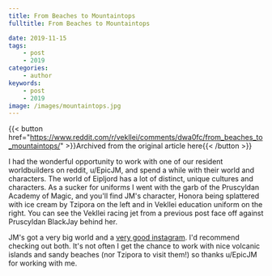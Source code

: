 ```yaml
---
title: From Beaches to Mountaintops
fulltitle: From Beaches to Mountaintops

date: 2019-11-15
tags:
    - post
    - 2019
categories:
    - author
keywords:
    - post
    - 2019
image: /images/mountaintops.jpg
---
```

{{< button href="https://www.reddit.com/r/vekllei/comments/dwa0fc/from_beaches_to_mountaintops/" >}}Archived from the original article here{{< /button >}}

I had the wonderful opportunity to work with one of our resident worldbuilders on reddit, u/EpicJM, and spend a while with their world and characters. The world of Eipljord has a lot of distinct, unique cultures and characters. As a sucker for uniforms I went with the garb of the Pruscyldan Academy of Magic, and you'll find JM's character, Honora being splattered with ice cream by Tzipora on the left and in Vekllei education uniform on the right. You can see the Vekllei racing jet from a previous post face off against Pruscyldan BlackJay behind her.

JM's got a very big world and a [very good instagram](https://www.instagram.com/jm_draws_stuff/). I'd recommend checking out both. It's not often I get the chance to work with nice volcanic islands and sandy beaches (nor Tzipora to visit them!) so thanks u/EpicJM for working with me.

